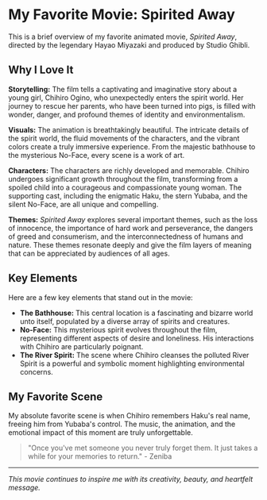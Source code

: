 # My Favorite Movie: Spirited Away

This is a brief overview of my favorite animated movie, *Spirited Away*, directed by the legendary Hayao Miyazaki and produced by Studio Ghibli.

## Why I Love It

**Storytelling:** The film tells a captivating and imaginative story about a young girl, Chihiro Ogino, who unexpectedly enters the spirit world. Her journey to rescue her parents, who have been turned into pigs, is filled with wonder, danger, and profound themes of identity and environmentalism.

**Visuals:** The animation is breathtakingly beautiful. The intricate details of the spirit world, the fluid movements of the characters, and the vibrant colors create a truly immersive experience. From the majestic bathhouse to the mysterious No-Face, every scene is a work of art.

**Characters:** The characters are richly developed and memorable. Chihiro undergoes significant growth throughout the film, transforming from a spoiled child into a courageous and compassionate young woman. The supporting cast, including the enigmatic Haku, the stern Yubaba, and the silent No-Face, are all unique and compelling.

**Themes:** *Spirited Away* explores several important themes, such as the loss of innocence, the importance of hard work and perseverance, the dangers of greed and consumerism, and the interconnectedness of humans and nature. These themes resonate deeply and give the film layers of meaning that can be appreciated by audiences of all ages.

## Key Elements

Here are a few key elements that stand out in the movie:

* **The Bathhouse:** This central location is a fascinating and bizarre world unto itself, populated by a diverse array of spirits and creatures.
* **No-Face:** This mysterious spirit evolves throughout the film, representing different aspects of desire and loneliness. His interactions with Chihiro are particularly poignant.
* **The River Spirit:** The scene where Chihiro cleanses the polluted River Spirit is a powerful and symbolic moment highlighting environmental concerns.

## My Favorite Scene

My absolute favorite scene is when Chihiro remembers Haku's real name, freeing him from Yubaba's control. The music, the animation, and the emotional impact of this moment are truly unforgettable.

> "Once you've met someone you never truly forget them. It just takes a while for your memories to return." - Zeniba

---

*This movie continues to inspire me with its creativity, beauty, and heartfelt message.*
